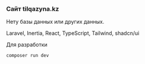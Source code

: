 ### Сайт tilqazyna.kz

Нету базы данных или других данных.

Laravel, Inertia, React, TypeScript, Tailwind, shadcn/ui

Для разработки 
```
composer run dev
```